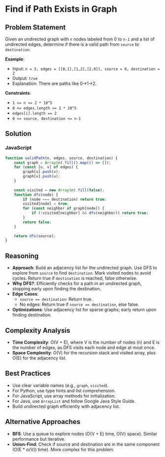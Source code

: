 # Find if Path Exists in Graph

## Problem Statement
Given an undirected graph with `n` nodes labeled from 0 to `n-1` and a list of undirected edges, determine if there is a valid path from `source` to `destination`.

**Example**:
- Input: `n = 3, edges = [[0,1],[1,2],[2,0]], source = 0, destination = 2`
- Output: `true`
- Explanation: There are paths like 0->1->2.

**Constraints**:
- `1 <= n <= 2 * 10^5`
- `0 <= edges.length <= 2 * 10^5`
- `edges[i].length == 2`
- `0 <= source, destination <= n-1`

## Solution

### JavaScript
```javascript
function validPath(n, edges, source, destination) {
    const graph = Array(n).fill().map(() => []);
    for (const [u, v] of edges) {
        graph[u].push(v);
        graph[v].push(u);
    }
    
    const visited = new Array(n).fill(false);
    function dfs(node) {
        if (node === destination) return true;
        visited[node] = true;
        for (const neighbor of graph[node]) {
            if (!visited[neighbor] && dfs(neighbor)) return true;
        }
        return false;
    }
    
    return dfs(source);
}
```

## Reasoning
- **Approach**: Build an adjacency list for the undirected graph. Use DFS to explore from `source` to find `destination`. Mark visited nodes to avoid cycles. Return true if `destination` is reached, false otherwise.
- **Why DFS?**: Efficiently checks for a path in an undirected graph, stopping early upon finding the destination.
- **Edge Cases**:
  - `source == destination`: Return true.
  - No edges: Return true if `source == destination`, else false.
- **Optimizations**: Use adjacency list for sparse graphs; early return upon finding destination.

## Complexity Analysis
- **Time Complexity**: O(V + E), where V is the number of nodes (n) and E is the number of edges, as DFS visits each node and edge at most once.
- **Space Complexity**: O(V) for the recursion stack and visited array, plus O(E) for the adjacency list.

## Best Practices
- Use clear variable names (e.g., `graph`, `visited`).
- For Python, use type hints and list comprehension.
- For JavaScript, use array methods for initialization.
- For Java, use `ArrayList` and follow Google Java Style Guide.
- Build undirected graph efficiently with adjacency list.

## Alternative Approaches
- **BFS**: Use a queue to explore nodes (O(V + E) time, O(V) space). Similar performance but iterative.
- **Union-Find**: Check if source and destination are in the same component (O(E * α(V)) time). More complex for this problem.